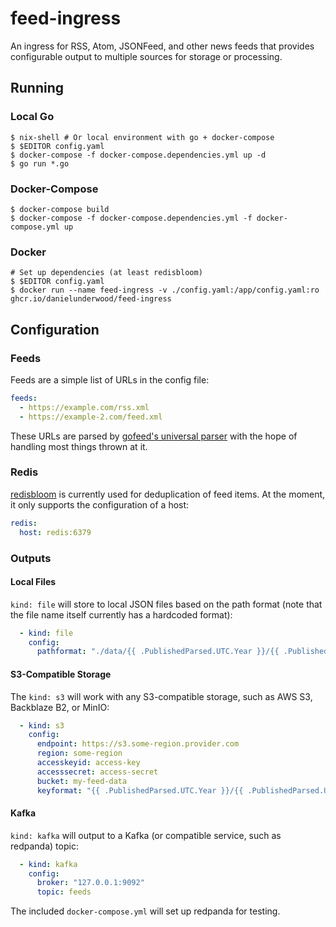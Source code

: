 # feed-ingress

An ingress for RSS, Atom, JSONFeed, and other news feeds that provides configurable output to multiple sources for storage or processing.

## Running

### Local Go

```shell
$ nix-shell # Or local environment with go + docker-compose
$ $EDITOR config.yaml
$ docker-compose -f docker-compose.dependencies.yml up -d
$ go run *.go
```

### Docker-Compose

```shell
$ docker-compose build
$ docker-compose -f docker-compose.dependencies.yml -f docker-compose.yml up
```

### Docker

```shell
# Set up dependencies (at least redisbloom)
$ $EDITOR config.yaml
$ docker run --name feed-ingress -v ./config.yaml:/app/config.yaml:ro ghcr.io/danielunderwood/feed-ingress
```

## Configuration

### Feeds

Feeds are a simple list of URLs in the config file:

```yaml
feeds:
  - https://example.com/rss.xml
  - https://example-2.com/feed.xml
```

These URLs are parsed by [gofeed's universal parser](https://github.com/mmcdole/gofeed#universal-feed-parser-1) with the hope of handling most things thrown at it.

### Redis

[redisbloom](https://oss.redis.com/redisbloom/) is currently used for deduplication of feed items. At the moment, it only supports the configuration of a host:

```yaml
redis:
  host: redis:6379
```

### Outputs

#### Local Files

`kind: file` will store to local JSON files based on the path format (note that the file name itself currently has a hardcoded format):

```yaml
  - kind: file
    config:
      pathformat: "./data/{{ .PublishedParsed.UTC.Year }}/{{ .PublishedParsed.UTC.Month }}/{{ .PublishedParsed.UTC.Day }}"
```

#### S3-Compatible Storage

The `kind: s3` will work with any S3-compatible storage, such as AWS S3, Backblaze B2, or MinIO:

```yaml
  - kind: s3
    config:
      endpoint: https://s3.some-region.provider.com
      region: some-region
      accesskeyid: access-key
      accesssecret: access-secret
      bucket: my-feed-data
      keyformat: "{{ .PublishedParsed.UTC.Year }}/{{ .PublishedParsed.UTC.Month }}/{{ .PublishedParsed.UTC.Day }}"
```

#### Kafka

`kind: kafka` will output to a Kafka (or compatible service, such as redpanda) topic:

```yaml
  - kind: kafka
    config:
      broker: "127.0.0.1:9092"
      topic: feeds
```

The included `docker-compose.yml` will set up redpanda for testing.